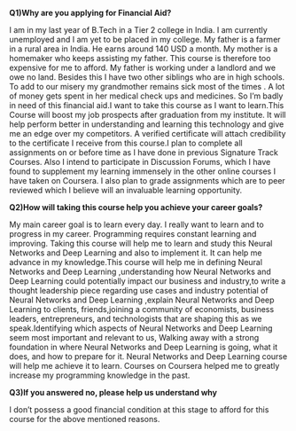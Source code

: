**Q1)Why are you applying for Financial Aid?**

I am in my last year of B.Tech in a Tier 2 college in India. I am currently unemployed and I am yet to be placed in my college. My father is a farmer in a rural area in India. 
He earns around 140 USD a month. My mother is a homemaker who keeps assisting my father. This course is therefore too expensive for me to afford. My father is working under a 
landlord and we owe no land. Besides this I have two other siblings who are in high schools. To add to our misery my grandmother remains sick most of the times . A lot of money 
gets spent in her medical check ups and medicines. So I’m badly in need of this financial aid.I want to take this course as I want to learn.This Course will boost my job prospects
after graduation from my institute. It will help perform better in understanding and learning this technology and give me an edge over my competitors. A verified certificate will
attach credibility to the certificate I receive from this course.I plan to complete all assignments on or before time as I have done in previous Signature Track Courses. Also I
intend to participate in Discussion Forums, which I have found to supplement my learning immensely in the other online courses I have taken on Coursera. I also plan to grade
assignments which are to peer reviewed which I believe will an invaluable learning opportunity.

**Q2)How will taking this course help you achieve your career goals?**

My main career goal is to learn every day. I really want to learn and to progress in my career. Programming requires constant learning and improving. Taking this course will 
help me to learn and study this Neural Networks and Deep Learning and also to implement it. It can help me advance in my knowledge.This course will help me in defining Neural
Networks and Deep Learning ,understanding how Neural Networks and Deep Learning could potentially impact our business and industry,to write a thought leadership piece regarding 
use cases and industry potential of Neural Networks and Deep Learning ,explain Neural Networks and Deep Learning to clients, friends,joining a community of economists, business 
leaders, entrepreneurs, and technologists that are shaping this as we speak.Identifying which aspects of Neural Networks and Deep Learning seem most important and relevant to us,
Walking away with a strong foundation in where Neural Networks and Deep Learning is going, what it does, and how to prepare for it. Neural Networks and Deep Learning course will
help me achieve it to learn. Courses on Coursera helped me to greatly increase my programming knowledge in the past.

**Q3)If you answered no, please help us understand why**

I don’t possess a good financial condition at this stage to afford for this course for the above mentioned reasons.
